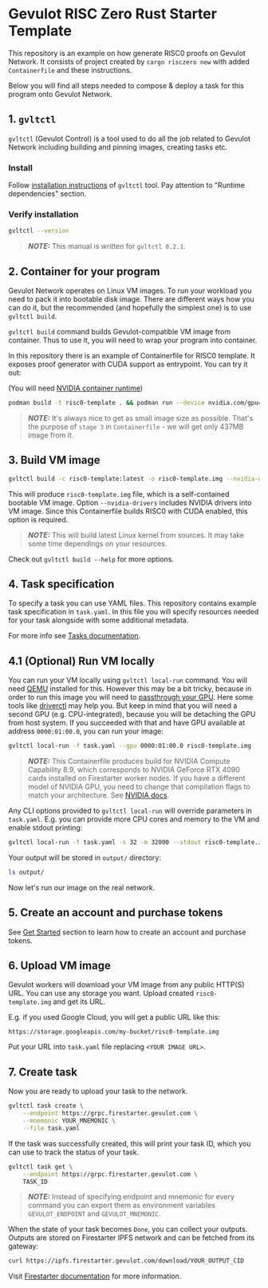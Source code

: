 # Gevulot RISC Zero Rust Starter Template

This repository is an example on how generate RISC0 proofs on Gevulot Network.
It consists of project created by `cargo risczero new` with added
`Containerfile` and these instructions.

Below you will find all steps needed to compose & deploy a task for this program
onto Gevulot Network.

## 1. `gvltctl`

`gvltctl` (Gevulot Control) is a tool used to do all the job related to Gevulot
Network including building and pinning images, creating tasks etc.

### Install

Follow [installation instructions](https://github.com/gevulotnetwork/gvltctl?tab=readme-ov-file#installation)
of `gvltctl` tool. Pay attention to "Runtime dependencies" section.

### Verify installation

```sh
gvltctl --version
```

> **_NOTE:_** This manual is written for `gvltctl 0.2.1`.

## 2. Container for your program

Gevulot Network operates on Linux VM images. To run your workload you need to
pack it into bootable disk image. There are different ways how you can do it,
but the recommended (and hopefully the simplest one) is to use `gvltctl build`.

`gvltctl build` command builds Gevulot-compatible VM image from container.
Thus to use it, you will need to wrap your program into container.

In this repository there is an example of Containerfile for RISC0 template.
It exposes proof generator with CUDA support as entrypoint. You can try it out:

(You will need [NVIDIA container runtime](https://docs.nvidia.com/datacenter/cloud-native/container-toolkit/latest/install-guide.html))

```sh
podman build -t risc0-template . && podman run --device nvidia.com/gpu=all risc0-template:latest
```

> **_NOTE:_** It's always nice to get as small image size as possible. That's
> the purpose of `stage 3` in `Containerfile` - we will get only 437MB image
> from it.

## 3. Build VM image

```sh
gvltctl build -c risc0-template:latest -o risc0-template.img --nvidia-drivers
```

This will produce `risc0-template.img` file, which is a self-contained bootable VM image.
Option `--nvidia-drivers` includes NVIDIA drivers into VM image. Since this Containerfile
builds RISC0 with CUDA enabled, this option is required.

> **_NOTE:_** This will build latest Linux kernel from sources. It may take some
> time dependings on your resources.

Check out `gvltctl build --help` for more options.

## 4. Task specification

To specify a task you can use YAML files. This repository contains example task
specification in `task.yaml`. In this file you will specify resources needed for
your task alongside with some additional metadata.

For more info see [Tasks documentation](https://docs.gevulot.com/gevulot-docs/firestarter/run-workloads/tasks).

## 4.1 (Optional) Run VM locally

You can run your VM locally using `gvltctl local-run` command. You will need
[QEMU](https://www.qemu.org/) installed for this. However this may be a bit tricky,
because in order to run this image you will need to [passthrough your GPU](https://documentation.ubuntu.com/server/how-to/graphics/gpu-virtualization-with-qemu-kvm/).
Here some tools like [driverctl](https://gitlab.com/driverctl/driverctl) may help you.
But keep in mind that you will need a second GPU (e.g. CPU-integrated), because you
will be detaching the GPU from host system. If you succeeded with that and have GPU
available at address `0000:01:00.0`, you can run your image:

```sh
gvltctl local-run -f task.yaml --gpu 0000:01:00.0 risc0-template.img
```

> **_NOTE:_** This Containerfile produces build for NVIDIA Compute Capability 8.9, which
> corresponds to NVIDIA GeForce RTX 4090 cards installed on Firestarter worker nodes.
> If you have a different model of NVIDIA GPU, you need to change that compilation
> flags to match your architecture. See [NVIDIA docs](https://developer.nvidia.com/cuda-gpus).

Any CLI options provided to `gvltctl local-run` will override parameters in
`task.yaml`. E.g. you can provide more CPU cores and memory to the VM and enable stdout
printing:

```sh
gvltctl local-run -f task.yaml -s 32 -m 32000 --stdout risc0-template.img
```

Your output will be stored in `output/` directory:

```sh
ls output/
```

Now let's run our image on the real network.

## 5. Create an account and purchase tokens

See [Get Started](https://docs.gevulot.com/gevulot-docs/firestarter/get-started)
section to learn how to create an account and purchase tokens.

## 6. Upload VM image

Gevulot workers will download your VM image from any public HTTP(S) URL.
You can use any storage you want. Upload created `risc0-template.img` and get its URL.

E.g. if you used Google Cloud, you will get a public URL like this:

```plaintext
https://storage.googleapis.com/my-bucket/risc0-template.img
```

Put your URL into `task.yaml` file replacing `<YOUR IMAGE URL>`.

## 7. Create task

Now you are ready to upload your task to the network.

```sh
gvltctl task create \
    --endpoint https://grpc.firestarter.gevulot.com \
    --mnemonic YOUR_MNEMONIC \
    --file task.yaml
```

If the task was successfully created, this will print your task ID, which you
can use to track the status of your task.

```sh
gvltctl task get \
    --endpoint https://grpc.firestarter.gevulot.com \
    TASK_ID
```

> **_NOTE:_** Instead of specifying endpoint and mnemonic for every command
> you can export them as environment variables `GEVULOT_ENDPOINT` and
> `GEVULOT_MNEMONIC`.

When the state of your task becomes `Done`, you can collect your outputs. Outputs are stored on
Firestarter IPFS network and can be fetched from its gateway:

```sh
curl https://ipfs.firestarter.gevulot.com/download/YOUR_OUTPUT_CID
```

Visit [Firestarter documentation](https://docs.gevulot.com/gevulot-docs/firestarter)
for more information.
